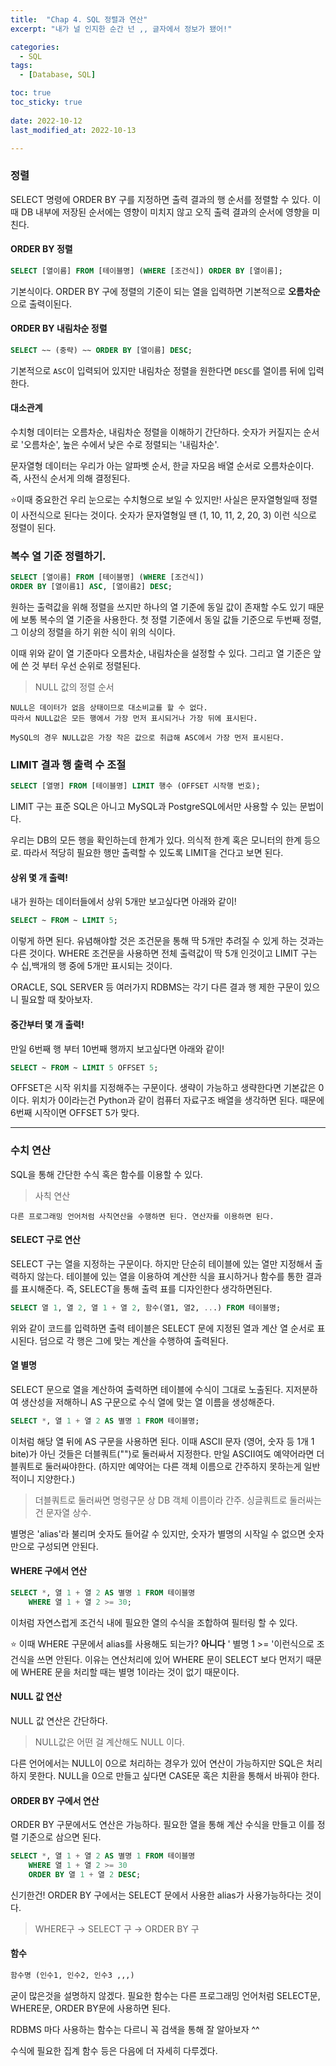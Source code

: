 ```yaml
---
title:  "Chap 4. SQL 정렬과 연산" 
excerpt: "내가 널 인지한 순간 넌 ,, 글자에서 정보가 됐어!"

categories:
  - SQL
tags:
  - [Database, SQL]

toc: true
toc_sticky: true
 
date: 2022-10-12
last_modified_at: 2022-10-13

---
```


### 정렬

SELECT 명령에 ORDER BY 구를 지정하면 출력 결과의 행 순서를 정렬할 수 있다. 이때 DB 내부에 저장된 순서에는 영향이 미치지 않고 오직 출력 결과의 순서에 영향을 미친다. 

#### ORDER BY 정렬

```SQL
SELECT [열이름] FROM [테이블명] (WHERE [조건식]) ORDER BY [열이름];
```

기본식이다. ORDER BY 구에 정렬의 기준이 되는 열을 입력하면 기본적으로 **오름차순**으로 출력이된다. 

#### ORDER BY 내림차순 정렬

```SQL
SELECT ~~ (중략) ~~ ORDER BY [열이름] DESC;
```

기본적으로 `ASC`이 입력되어 있지만 내림차순 정렬을 원한다면 `DESC`를 열이름 뒤에 입력한다. 

#### 대소관계

수치형 데이터는 오름차순, 내림차순 정렬을 이해하기 간단하다. 숫자가 커질지는 순서로 '오름차순', 높은 수에서 낮은 수로 정렬되는 '내림차순'.  

문자열형 데이터는 우리가 아는 알파벳 순서, 한글 자모음 배열 순서로 오름차순이다. 즉, 사전식 순서게 의해 결정된다. 

⭐이때 중요한건 우리 눈으로는 수치형으로 보일 수 있지만! 사실은 문자열형일때 정렬이 사전식으로 된다는 것이다. 숫자가 문자열형일 땐 (1, 10, 11, 2, 20, 3) 이런 식으로 정렬이 된다. 

### 복수 열 기준 정렬하기. 

```SQL
SELECT [열이름] FROM [테이블명] (WHERE [조건식]) 
ORDER BY [열이름1] ASC, [열이름2] DESC;
```

원하는 출력값을 위해 정렬을 쓰지만 하나의 열 기준에 동일 값이 존재할 수도 있기 때문에 보통 복수의 열 기준을 사용한다. 첫 정렬 기준에서 동일 값들 기준으로 두번째 정렬, 그 이상의 정렬을 하기 위한 식이 위의 식이다. 

이때 위와 같이 열 기준마다 오름차순, 내림차순을 설정할 수 있다. 그리고 열 기준은 앞에 쓴 것 부터 우선 순위로 정렬된다. 

> NULL 값의 정렬 순서 
      
    NULL은 데이터가 없음 상태이므로 대소비교를 할 수 없다.
    따라서 NULL값은 모든 행에서 가장 먼저 표시되거나 가장 뒤에 표시된다. 

    MySQL의 경우 NULL값은 가장 작은 값으로 취급해 ASC에서 가장 먼저 표시된다. 


### LIMIT 결과 행 출력 수 조절

```sql
SELECT [열명] FROM [테이블명] LIMIT 행수 (OFFSET 시작행 번호);
```

LIMIT 구는 표준 SQL은 아니고 MySQL과 PostgreSQL에서만 사용할 수 있는 문법이다. 

우리는 DB의 모든 행을 확인하는데 한계가 있다. 의식적 한계 혹은 모니터의 한계 등으로. 따라서 적당히 필요한 행만 출력할 수 있도록 LIMIT을 건다고 보면 된다. 

#### 상위 몇 개 출력!
  
내가 원하는 데이터들에서 상위 5개만 보고싶다면 아래와 같이!

```sql
SELECT ~ FROM ~ LIMIT 5;
```

이렇게 하면 된다. 유념해야할 것은 조건문을 통해 딱 5개만 추려질 수 있게 하는 것과는 다른 것이다. WHERE 조건문을 사용하면 전체 출력값이 딱 5개 인것이고 LIMIT 구는 수 십,백개의 행 중에 5개만 표시되는 것이다. 

ORACLE, SQL SERVER 등 여러가지 RDBMS는 각기 다른 결과 행 제한 구문이 있으니 필요할 때 찾아보자. 

#### 중간부터 몇 개 출력!

만일 6번째 행 부터 10번째 행까지 보고싶다면 아래와 같이!

```sql
SELECT ~ FROM ~ LIMIT 5 OFFSET 5;
```

OFFSET은 시작 위치를 지정해주는 구문이다. 생략이 가능하고 생략한다면 기본값은 0이다. 위치가 0이라는건 Python과 같이 컴퓨터 자료구조 배열을 생각하면 된다. 때문에 6번째 시작이면 OFFSET 5가 맞다. 

---

### 수치 연산 

SQL을 통해 간단한 수식 혹은 함수를 이용할 수 있다. 

> 사칙 연산 

    다른 프로그래밍 언어처럼 사칙연산을 수행하면 된다. 연산자를 이용하면 된다. 

#### SELECT 구로 연산

SELECT 구는 열을 지정하는 구문이다. 하지만 단순히 테이블에 있는 열만 지정해서 출력하지 않는다. 테이블에 있는 열을 이용하여 계산한 식을 표시하거나 함수를 통한 결과를 표시해준다. 즉, SELECT을 통해 출력 표를 디자인한다 생각하면된다. 

```sql
SELECT 열 1, 열 2, 열 1 + 열 2, 함수(열1, 열2, ...) FROM 테이블명;
```

위와 같이 코드를 입력하면 출력 테이블은 SELECT 문에 지정된 열과 계산 열 순서로 표시된다. 덤으로 각 행은 그에 맞는 계산을 수행하여 출력된다. 

#### 열 별명

SELECT 문으로 열을 계산하여 출력하면 테이블에 수식이 그대로 노출된다. 지저분하여 생산성을 저해하니 AS 구문으로 수식 열에 맞는 열 이름을 생성해준다. 

```sql
SELECT *, 열 1 + 열 2 AS 별명 1 FROM 테이블명;
```

이처럼 해당 열 뒤에 AS 구문을 사용하면 된다. 이때 ASCII 문자 (영어, 숫자 등 1개 1 bite)가 아닌 것들은 더블쿼트("")로 둘러싸서 지정한다. 만일 ASCII여도 예약어라면 더블쿼트로 둘러싸야한다. (하지만 예약어는 다른 객체 이름으로 간주하지 못하는게 일반적이니 지양한다.)

> 더블쿼트로 둘러싸면 명령구문 상 DB 객체 이름이라 간주. 
> 싱글쿼트로 둘러싸는건 문자열 상수. 

별명은 'alias'라 불리며 숫자도 들어갈 수 있지만, 숫자가 별명의 시작일 수 없으면 숫자만으로 구성되면 안된다. 

#### WHERE 구에서 연산

```sql
SELECT *, 열 1 + 열 2 AS 별명 1 FROM 테이블명
    WHERE 열 1 + 열 2 >= 30;
```

이처럼 자연스럽게 조건식 내에 필요한 열의 수식을 조합하여 필터링 할 수 있다. 

⭐ 이때 WHERE 구문에서 alias를 사용해도 되는가? **아니다** ' 별명 1 >= '이런식으로 조건식을 쓰면 안된다. 이유는 연산처리에 있어 WHERE 문이 SELECT 보다 먼저기 때문에 WHERE 문을 처리할 때는 별명 1이라는 것이 없기 때문이다. 

#### NULL 값 연산 

NULL 값 연산은 간단하다. 

> NULL값은 어떤 걸 계산해도 NULL 이다. 

다른 언어에서는  NULL이 0으로 처리하는 경우가 있어 연산이 가능하지만 SQL은 처리하지 못한다. NULL을 0으로 만들고 싶다면 CASE문 혹은 치환을 통해서 바꿔야 한다. 

#### ORDER BY 구에서 연산

ORDER BY 구문에서도 연산은 가능하다. 필요한 열을 통해 계산 수식을 만들고 이를 정렬 기준으로 삼으면 된다. 

```sql
SELECT *, 열 1 + 열 2 AS 별명 1 FROM 테이블명
    WHERE 열 1 + 열 2 >= 30
    ORDER BY 열 1 + 열 2 DESC;
```

신기한건! ORDER BY 구에서는 SELECT 문에서 사용한 alias가 사용가능하다는 것이다.

> WHERE구 $\to$ SELECT 구 $\to$ ORDER BY 구

#### 함수 

```sql
함수명 (인수1, 인수2, 인수3 ,,,)
```

굳이 많은것을 설명하지 않겠다. 필요한 함수는 다른 프로그래밍 언어처럼 SELECT문, WHERE문, ORDER BY문에 사용하면 된다. 

RDBMS 마다 사용하는 함수는 다르니 꼭 검색을 통해 잘 알아보자 ^^

수식에 필요한 집계 함수 등은 다음에 더 자세히 다루겠다. 

